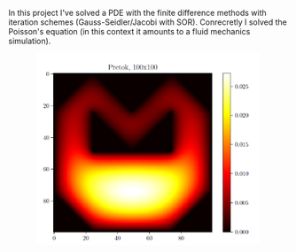 In this project I've solved a PDE with the finite difference methods with iteration schemes (Gauss-Seidler/Jacobi with SOR).
Conrecretly I solved the Poisson's equation (in this context it amounts to a fluid mechanics simulation).

<div style="text-align: center;">
    <img src="teaser.png" alt="Fluid flow" width="400"/>
</div>
